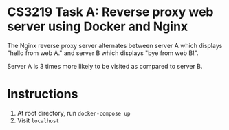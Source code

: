<h1> CS3219 Task A: Reverse proxy web server using Docker and Nginx </h1>

The Nginx reverse proxy server alternates between server A which displays "hello from web A." 
and server B which displays "bye from web B!".

Server A is 3 times more likely to be visited as compared to server B.

<h1>Instructions</h1>

1. At root directory, run `docker-compose up`
2. Visit `localhost`

